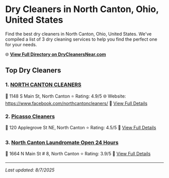 # Dry Cleaners in North Canton, Ohio, United States

Find the best dry cleaners in North Canton, Ohio, United States. We've compiled a list of 3 dry cleaning services to help you find the perfect one for your needs.

🌐 **[View Full Directory on DryCleanersNear.com](https://drycleanersnear.com/city/US/Ohio/North%20Canton)**

## Top Dry Cleaners

### 1. [NORTH CANTON CLEANERS](https://drycleanersnear.com/dryCleaner/6875b63e9b5c02c2ea277ddc/north-canton-cleaners)
📍 1148 S Main St, North Canton
⭐ Rating: 4.9/5
🌐 Website: https://www.facebook.com/northcantoncleaners/
🔗 [View Full Details](https://drycleanersnear.com/dryCleaner/6875b63e9b5c02c2ea277ddc/north-canton-cleaners)

### 2. [Picasso Cleaners](https://drycleanersnear.com/dryCleaner/6875b64a9b5c02c2ea277e31/picasso-cleaners)
📍 120 Applegrove St NE, North Canton
⭐ Rating: 4.5/5
🔗 [View Full Details](https://drycleanersnear.com/dryCleaner/6875b64a9b5c02c2ea277e31/picasso-cleaners)

### 3. [North Canton Laundromate Open 24 Hours](https://drycleanersnear.com/dryCleaner/6875b6539b5c02c2ea277e6f/north-canton-laundromate-open-24-hours)
📍 1664 N Main St # 8, North Canton
⭐ Rating: 3.9/5
🔗 [View Full Details](https://drycleanersnear.com/dryCleaner/6875b6539b5c02c2ea277e6f/north-canton-laundromate-open-24-hours)


---

*Last updated: 8/7/2025*
